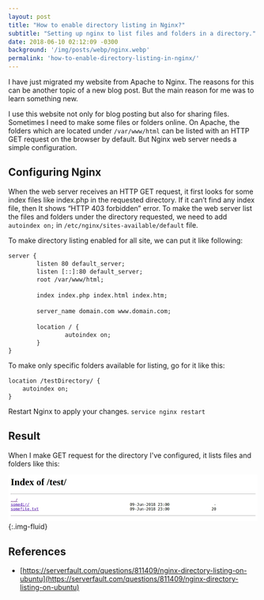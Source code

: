 ```yaml
---
layout: post
title: "How to enable directory listing in Nginx?"
subtitle: "Setting up nginx to list files and folders in a directory."
date: 2018-06-10 02:12:09 -0300
background: '/img/posts/webp/nginx.webp'
permalink: 'how-to-enable-directory-listing-in-nginx/'
---
```


I have just migrated my website from Apache to Nginx. The reasons for this can be another topic of a new blog post. But the main reason for me was to learn something new.

I use this website not only for blog posting but also for sharing files. Sometimes I need to make some files or folders online. On Apache, the folders which are located under `/var/www/html` can be listed with an HTTP GET request on the browser by default. But Nginx web server needs a simple configuration.

## Configuring Nginx

When the web server receives an HTTP GET request, it first looks for some index files like index.php in the requested directory. If it can’t find any index file, then It shows “HTTP 403 forbidden” error. To make the web server list the files and folders under the directory requested, we need to add `autoindex on;` in `/etc/nginx/sites-available/default` file.

To make directory listing enabled for all site, we can put it like following:

```nginx
server {
        listen 80 default_server;
        listen [::]:80 default_server;
        root /var/www/html;

        index index.php index.html index.htm;

        server_name domain.com www.domain.com;

        location / {
                autoindex on;
        }
}
```

To make only specific folders available for listing, go for it like this:

```nginx
location /testDirectory/ {
    autoindex on;
}
```

Restart Nginx to apply your changes. `service nginx restart`

## Result

When I make GET request for the directory I've configured, it lists files and folders like this:

![nginx-directory-listing](/img/posts/webp/nginx-dricetory-listing.webp){:.img-fluid}

## References

- [https://serverfault.com/questions/811409/nginx-directory-listing-on-ubuntu](https://serverfault.com/questions/811409/nginx-directory-listing-on-ubuntu)